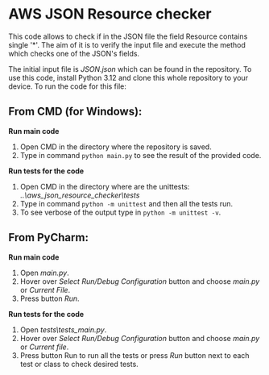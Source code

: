 # AWS JSON Resource checker

This code allows to check if in the JSON file the field Resource contains single '*'. The aim of it is to verify 
the input file and execute the method which checks one of the JSON's fields. 

The initial input file is *JSON.json* which can be found in the repository.
To use this code, install Python 3.12 and clone this whole repository to your device. 
To run the code for this file:

## From CMD (for Windows):
__Run main code__
1. Open CMD in the directory where the repository is saved. 
2. Type in command `python main.py` to see the result of the provided code. 

__Run tests for the code__
1. Open CMD in the directory where are the unittests: *..\aws_json_resource_checker\tests*
2. Type in command `python -m unittest` and then all the tests run.
3. To see verbose of the output type in `python -m unittest -v`.

## From PyCharm:
__Run main code__
1. Open *main.py*.
2. Hover over *Select Run/Debug Configuration* button and choose *main.py* or *Current File*.
3. Press button *Run*.

__Run tests for the code__
1. Open *tests\tests_main.py*.
2. Hover over *Select Run/Debug Configuration* button and choose *main.py* or *Current file*.
3. Press button Run to run all the tests or press *Run* button next to each test or class to check desired tests.